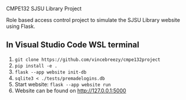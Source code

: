 CMPE132 SJSU Library Project

Role based access control project to simulate the SJSU Library website using Flask. 

## In Visual Studio Code WSL terminal
1. `git clone https://github.com/vincebreezy/cmpe132project`
2. `pip install -e .`
3. `flask --app website init-db`
4. `sqlite3 < ./tests/premadelogins.db`
5. Start website: `flask --app website run`
6. Website can be found on http://127.0.0.1:5000

